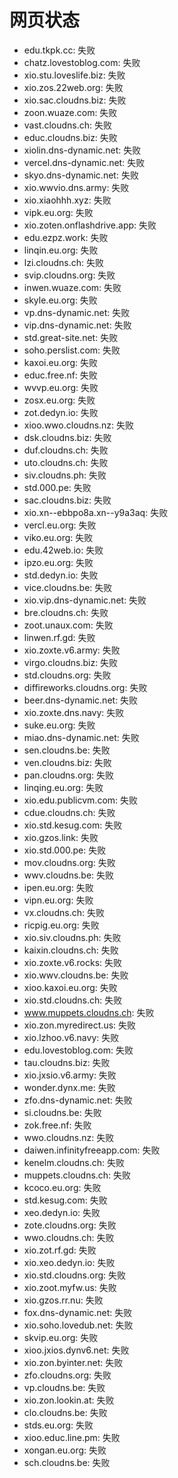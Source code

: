 # 网页状态
- edu.tkpk.cc: 失败
- chatz.lovestoblog.com: 失败
- xio.stu.loveslife.biz: 失败
- xio.zos.22web.org: 失败
- xio.sac.cloudns.biz: 失败
- zoon.wuaze.com: 失败
- vast.cloudns.ch: 失败
- educ.cloudns.biz: 失败
- xiolin.dns-dynamic.net: 失败
- vercel.dns-dynamic.net: 失败
- skyo.dns-dynamic.net: 失败
- xio.wwvio.dns.army: 失败
- xio.xiaohhh.xyz: 失败
- vipk.eu.org: 失败
- xio.zoten.onflashdrive.app: 失败
- edu.ezpz.work: 失败
- linqin.eu.org: 失败
- lzi.cloudns.ch: 失败
- svip.cloudns.org: 失败
- inwen.wuaze.com: 失败
- skyle.eu.org: 失败
- vp.dns-dynamic.net: 失败
- vip.dns-dynamic.net: 失败
- std.great-site.net: 失败
- soho.perslist.com: 失败
- kaxoi.eu.org: 失败
- educ.free.nf: 失败
- wvvp.eu.org: 失败
- zosx.eu.org: 失败
- zot.dedyn.io: 失败
- xioo.wwo.cloudns.nz: 失败
- dsk.cloudns.biz: 失败
- duf.cloudns.ch: 失败
- uto.cloudns.ch: 失败
- siv.cloudns.ph: 失败
- std.000.pe: 失败
- sac.cloudns.biz: 失败
- xio.xn--ebbpo8a.xn--y9a3aq: 失败
- vercl.eu.org: 失败
- viko.eu.org: 失败
- edu.42web.io: 失败
- ipzo.eu.org: 失败
- std.dedyn.io: 失败
- vice.cloudns.be: 失败
- xio.vip.dns-dynamic.net: 失败
- bre.cloudns.ch: 失败
- zoot.unaux.com: 失败
- linwen.rf.gd: 失败
- xio.zoxte.v6.army: 失败
- virgo.cloudns.biz: 失败
- std.cloudns.org: 失败
- diffireworks.cloudns.org: 失败
- beer.dns-dynamic.net: 失败
- xio.zoxte.dns.navy: 失败
- suke.eu.org: 失败
- miao.dns-dynamic.net: 失败
- sen.cloudns.be: 失败
- ven.cloudns.biz: 失败
- pan.cloudns.org: 失败
- linqing.eu.org: 失败
- xio.edu.publicvm.com: 失败
- cdue.cloudns.ch: 失败
- xio.std.kesug.com: 失败
- xio.gzos.link: 失败
- xio.std.000.pe: 失败
- mov.cloudns.org: 失败
- wwv.cloudns.be: 失败
- ipen.eu.org: 失败
- vipn.eu.org: 失败
- vx.cloudns.ch: 失败
- ricpig.eu.org: 失败
- xio.siv.cloudns.ph: 失败
- kaixin.cloudns.ch: 失败
- xio.zoxte.v6.rocks: 失败
- xio.wwv.cloudns.be: 失败
- xioo.kaxoi.eu.org: 失败
- xio.std.cloudns.ch: 失败
- www.muppets.cloudns.ch: 失败
- xio.zon.myredirect.us: 失败
- xio.lzhoo.v6.navy: 失败
- edu.lovestoblog.com: 失败
- tau.cloudns.biz: 失败
- xio.jxsio.v6.army: 失败
- wonder.dynx.me: 失败
- zfo.dns-dynamic.net: 失败
- si.cloudns.be: 失败
- zok.free.nf: 失败
- wwo.cloudns.nz: 失败
- daiwen.infinityfreeapp.com: 失败
- kenelm.cloudns.ch: 失败
- muppets.cloudns.ch: 失败
- kcoco.eu.org: 失败
- std.kesug.com: 失败
- xeo.dedyn.io: 失败
- zote.cloudns.org: 失败
- wwo.cloudns.ch: 失败
- xio.zot.rf.gd: 失败
- xio.xeo.dedyn.io: 失败
- xio.std.cloudns.org: 失败
- xio.zoot.myfw.us: 失败
- xio.gzos.rr.nu: 失败
- fox.dns-dynamic.net: 失败
- xio.soho.lovedub.net: 失败
- skvip.eu.org: 失败
- xioo.jxios.dynv6.net: 失败
- xio.zon.byinter.net: 失败
- zfo.cloudns.org: 失败
- vp.cloudns.be: 失败
- xio.zon.lookin.at: 失败
- clo.cloudns.be: 失败
- stds.eu.org: 失败
- xioo.educ.line.pm: 失败
- xongan.eu.org: 失败
- sch.cloudns.be: 失败
